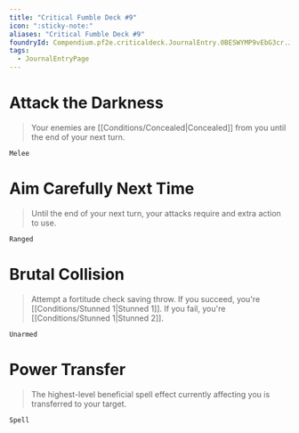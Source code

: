 ```yaml
---
title: "Critical Fumble Deck #9"
icon: ":sticky-note:"
aliases: "Critical Fumble Deck #9"
foundryId: Compendium.pf2e.criticaldeck.JournalEntry.0BESWYMP9vEbG3cr.JournalEntryPage.IKTn2I00FjQ8CFT5
tags:
  - JournalEntryPage
---
```

# Attack the Darkness

> Your enemies are [[Conditions/Concealed|Concealed]] from you until the end of your next turn.

`Melee`

# Aim Carefully Next Time

> Until the end of your next turn, your attacks require and extra action to use.

`Ranged`

# Brutal Collision

> Attempt a fortitude check saving throw. If you succeed, you're [[Conditions/Stunned 1|Stunned 1]]. If you fail, you're [[Conditions/Stunned 1|Stunned 2]].

`Unarmed`

# Power Transfer

> The highest-level beneficial spell effect currently affecting you is transferred to your target.

`Spell`